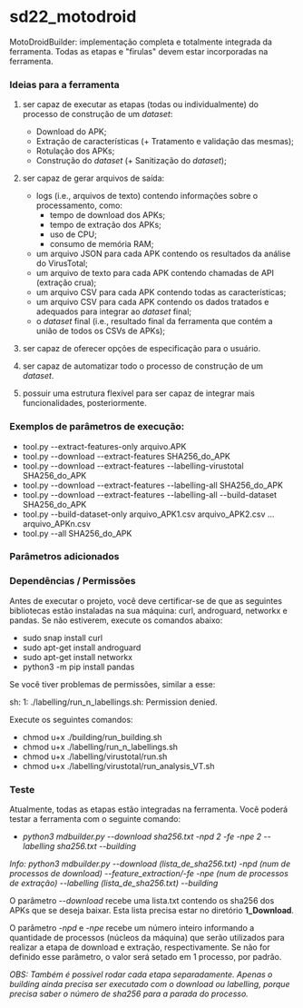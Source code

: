 # sd22_motodroid

MotoDroidBuilder: implementação completa e totalmente integrada da ferramenta. Todas as etapas e "firulas" devem estar incorporadas na ferramenta.

### Ideias para a ferramenta

1) ser capaz de executar as etapas (todas ou individualmente) do processo de construção de um *dataset*:
    -   Download do APK;
    -   Extração de características (+ Tratamento e validação das mesmas);
    -   Rotulação dos APKs;
    -   Construção do *dataset* (+ Sanitização do *dataset*);

2) ser capaz de gerar arquivos de saída:
    -   logs (i.e., arquivos de texto) contendo informações sobre o processamento, como:
        -   tempo de download dos APKs;
        -   tempo de extração dos APKs;
        -   uso de CPU;
        -   consumo de memória RAM;
    -   um arquivo JSON para cada APK contendo os resultados da análise do VirusTotal;
    -   um arquivo de texto para cada APK contendo chamadas de API (extração crua);
    -   um arquivo CSV para cada APK contendo todas as características;
    -   um arquivo CSV para cada APK contendo os dados tratados e adequados para integrar ao *dataset* final;
    -   o *dataset* final (i.e., resultado final da ferramenta que contém a união de todos os CSVs de APKs);

3) ser capaz de oferecer opções de especificação para o usuário.

4) ser capaz de automatizar todo o processo de construção de um *dataset*.

5) possuir uma estrutura flexível para ser capaz de integrar mais funcionalidades, posteriormente.


### Exemplos de parâmetros de execução:

- tool.py --extract-features-only arquivo.APK
- tool.py --download --extract-features SHA256_do_APK
- tool.py --download --extract-features --labelling-virustotal SHA256_do_APK
- tool.py --download --extract-features --labelling-all SHA256_do_APK
- tool.py --download --extract-features --labelling-all --build-dataset SHA256_do_APK
- tool.py --build-dataset-only arquivo_APK1.csv arquivo_APK2.csv ... arquivo_APKn.csv
- tool.py --all SHA256_do_APK


### Parâmetros adicionados


### Dependências / Permissões
Antes de executar o projeto, você deve certificar-se de que as seguintes bibliotecas estão instaladas na sua máquina:
curl, androguard, networkx e pandas. Se não estiverem, execute os comandos abaixo:

- sudo snap install curl
- sudo apt-get install androguard
- sudo apt-get install networkx
- python3 -m pip install pandas

Se você tiver problemas de permissões, similar a esse:

sh: 1: ./labelling/run_n_labellings.sh: Permission denied.

Execute os seguintes comandos:

- chmod u+x ./building/run_building.sh
- chmod u+x ./labelling/run_n_labellings.sh
- chmod u+x ./labelling/virustotal/run.sh
- chmod u+x ./labelling/virustotal/run_analysis_VT.sh


### Teste

Atualmente, todas as etapas estão integradas na ferramenta. Você poderá testar a ferramenta com o seguinte comando:

* *python3 mdbuilder.py --download sha256.txt -npd 2 -fe -npe 2 --labelling sha256.txt --building*

*Info: python3 mdbuilder.py --download (lista_de_sha256.txt) -npd (num de processos de download) --feature_extraction/-fe -npe (num de processos de extração) --labelling (lista_de_sha256.txt) --building*

O parâmetro *--download* recebe uma lista.txt contendo os sha256 dos APKs que se deseja baixar. Esta lista precisa estar no diretório **1_Download**.

O parâmetro *-npd* e -*npe* recebe um número inteiro informando a quantidade de processos (núcleos da máquina) que serão utilizados para realizar a etapa de download e extração, respectivamente. Se não for definido esse parâmetro, o valor será setado em 1 processo, por padrão.

*OBS: Também é possível rodar cada etapa separadamente. Apenas o building ainda precisa ser executado com o download ou labelling, porque precisa saber o número de sha256 para a parada do processo.*